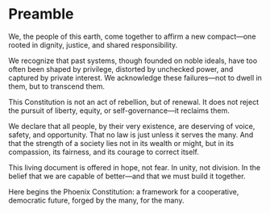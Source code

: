 # Preamble

We, the people of this earth, come together to affirm a new compact—one rooted in dignity, justice, and shared responsibility.  

We recognize that past systems, though founded on noble ideals, have too often been shaped by privilege, distorted by unchecked power, and captured by private interest. We acknowledge these failures—not to dwell in them, but to transcend them.

This Constitution is not an act of rebellion, but of renewal. It does not reject the pursuit of liberty, equity, or self-governance—it reclaims them.

We declare that all people, by their very existence, are deserving of voice, safety, and opportunity. That no law is just unless it serves the many. And that the strength of a society lies not in its wealth or might, but in its compassion, its fairness, and its courage to correct itself.

This living document is offered in hope, not fear. In unity, not division. In the belief that we are capable of better—and that we must build it together.

Here begins the Phoenix Constitution: a framework for a cooperative, democratic future, forged by the many, for the many.
